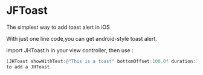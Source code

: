 # JFToast
The simplest way to add toast alert in iOS

With just one line code,you can get android-style toast alert.

import JHToast.h in your view controller, then use :
```objective-c
[JHToast showWithText:@"This is a toast" bottomOffset:100.0f duration:3.5f];
to add a JHToast.
```
